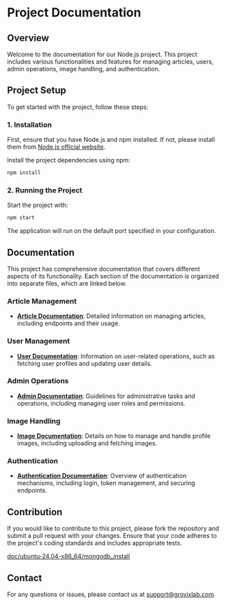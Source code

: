 # Project Documentation

## Overview

Welcome to the documentation for our Node.js project. This project includes various functionalities and features for managing articles, users, admin operations, image handling, and authentication.

## Project Setup

To get started with the project, follow these steps:

### 1. Installation

First, ensure that you have Node.js and npm installed. If not, please install them from [Node.js official website](https://nodejs.org/).

Install the project dependencies using npm:

```bash
npm install
```

### 2. Running the Project

Start the project with:

```bash
npm start
```

The application will run on the default port specified in your configuration.

## Documentation

This project has comprehensive documentation that covers different aspects of its functionality. Each section of the documentation is organized into separate files, which are linked below.

### Article Management

- **[Article Documentation](./doc/article.md)**: Detailed information on managing articles, including endpoints and their usage.

### User Management

- **[User Documentation](./doc/user.md)**: Information on user-related operations, such as fetching user profiles and updating user details.

### Admin Operations

- **[Admin Documentation](./doc/admin.md)**: Guidelines for administrative tasks and operations, including managing user roles and permissions.

### Image Handling

- **[Image Documentation](./doc/image.md)**: Details on how to manage and handle profile images, including uploading and fetching images.

### Authentication

- **[Authentication Documentation](./doc/auth.md)**: Overview of authentication mechanisms, including login, token management, and securing endpoints.

## Contribution

If you would like to contribute to this project, please fork the repository and submit a pull request with your changes. Ensure that your code adheres to the project's coding standards and includes appropriate tests.

[doc/ubuntu-24.04-x86_64/mongodb_install](./doc/ubuntu-24.04-x86_64/mongodb_install)

## Contact

For any questions or issues, please contact us at [support@grovixlab.com](mailto:support@grovixlab.com).
